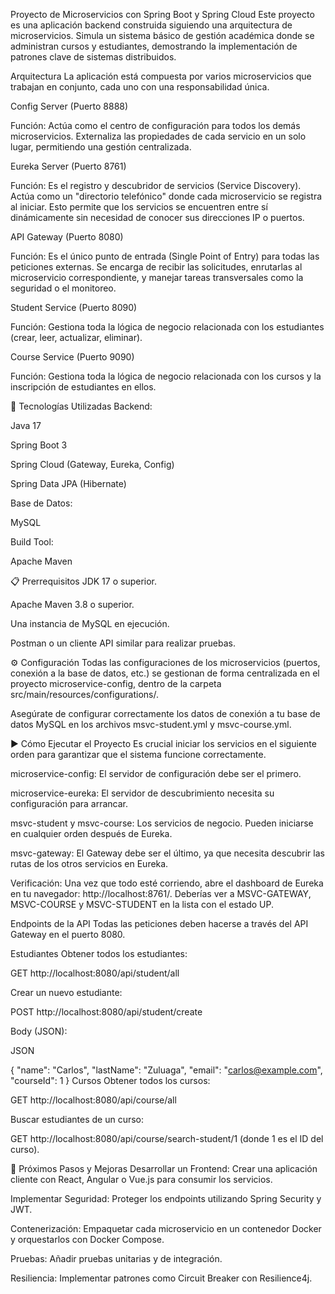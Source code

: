 Proyecto de Microservicios con Spring Boot y Spring Cloud
Este proyecto es una aplicación backend construida siguiendo una arquitectura de microservicios. Simula un sistema básico de gestión académica donde se administran cursos y estudiantes, demostrando la implementación de patrones clave de sistemas distribuidos.

Arquitectura
La aplicación está compuesta por varios microservicios que trabajan en conjunto, cada uno con una responsabilidad única.

Config Server (Puerto 8888)

Función: Actúa como el centro de configuración para todos los demás microservicios. Externaliza las propiedades de cada servicio en un solo lugar, permitiendo una gestión centralizada.

Eureka Server (Puerto 8761)

Función: Es el registro y descubridor de servicios (Service Discovery). Actúa como un "directorio telefónico" donde cada microservicio se registra al iniciar. Esto permite que los servicios se encuentren entre sí dinámicamente sin necesidad de conocer sus direcciones IP o puertos.

API Gateway (Puerto 8080)

Función: Es el único punto de entrada (Single Point of Entry) para todas las peticiones externas. Se encarga de recibir las solicitudes, enrutarlas al microservicio correspondiente, y manejar tareas transversales como la seguridad o el monitoreo.

Student Service (Puerto 8090)

Función: Gestiona toda la lógica de negocio relacionada con los estudiantes (crear, leer, actualizar, eliminar).

Course Service (Puerto 9090)

Función: Gestiona toda la lógica de negocio relacionada con los cursos y la inscripción de estudiantes en ellos.

🚀 Tecnologías Utilizadas
Backend:

Java 17

Spring Boot 3

Spring Cloud (Gateway, Eureka, Config)

Spring Data JPA (Hibernate)

Base de Datos:

MySQL

Build Tool:

Apache Maven

📋 Prerrequisitos
JDK 17 o superior.

Apache Maven 3.8 o superior.

Una instancia de MySQL en ejecución.

Postman o un cliente API similar para realizar pruebas.

⚙️ Configuración
Todas las configuraciones de los microservicios (puertos, conexión a la base de datos, etc.) se gestionan de forma centralizada en el proyecto microservice-config, dentro de la carpeta src/main/resources/configurations/.

Asegúrate de configurar correctamente los datos de conexión a tu base de datos MySQL en los archivos msvc-student.yml y msvc-course.yml.

▶️ Cómo Ejecutar el Proyecto
Es crucial iniciar los servicios en el siguiente orden para garantizar que el sistema funcione correctamente.

microservice-config: El servidor de configuración debe ser el primero.

microservice-eureka: El servidor de descubrimiento necesita su configuración para arrancar.

msvc-student y msvc-course: Los servicios de negocio. Pueden iniciarse en cualquier orden después de Eureka.

msvc-gateway: El Gateway debe ser el último, ya que necesita descubrir las rutas de los otros servicios en Eureka.

Verificación: Una vez que todo esté corriendo, abre el dashboard de Eureka en tu navegador: http://localhost:8761/. Deberías ver a MSVC-GATEWAY, MSVC-COURSE y MSVC-STUDENT en la lista con el estado UP.

Endpoints de la API
Todas las peticiones deben hacerse a través del API Gateway en el puerto 8080.

Estudiantes
Obtener todos los estudiantes:

GET http://localhost:8080/api/student/all

Crear un nuevo estudiante:

POST http://localhost:8080/api/student/create

Body (JSON):

JSON

{
    "name": "Carlos",
    "lastName": "Zuluaga",
    "email": "carlos@example.com",
    "courseId": 1
}
Cursos
Obtener todos los cursos:

GET http://localhost:8080/api/course/all

Buscar estudiantes de un curso:

GET http://localhost:8080/api/course/search-student/1 (donde 1 es el ID del curso).

🔮 Próximos Pasos y Mejoras
Desarrollar un Frontend: Crear una aplicación cliente con React, Angular o Vue.js para consumir los servicios.

Implementar Seguridad: Proteger los endpoints utilizando Spring Security y JWT.

Contenerización: Empaquetar cada microservicio en un contenedor Docker y orquestarlos con Docker Compose.

Pruebas: Añadir pruebas unitarias y de integración.

Resiliencia: Implementar patrones como Circuit Breaker con Resilience4j.
